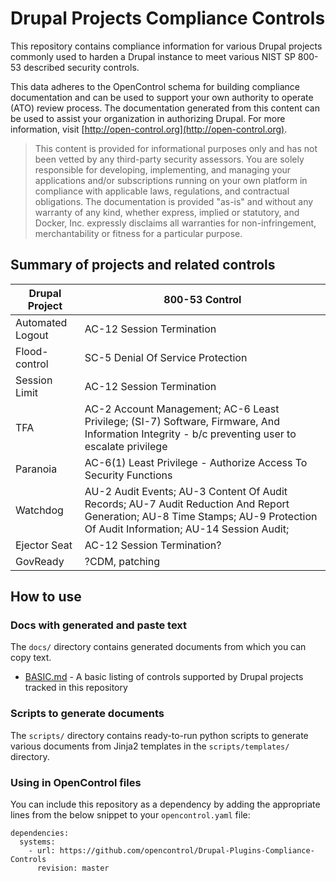 # Drupal Projects Compliance Controls

This repository contains compliance information for various Drupal projects commonly used to harden a Drupal instance to meet various NIST SP 800-53 described security controls.

This data adheres to the OpenControl schema for building compliance documentation and can be used to support your own authority to operate (ATO) review process. The documentation generated from this content can be used to assist your organization in authorizing Drupal. For more information, visit [http://open-control.org](http://open-control.org).

> This content is provided for informational purposes only and has not been vetted by any third-party security assessors. You are solely responsible for developing, implementing, and managing your applications and/or subscriptions running on your own platform in compliance with applicable laws, regulations, and contractual obligations. The documentation is provided "as-is" and without any warranty of any kind, whether express, implied or statutory, and Docker, Inc. expressly disclaims all warranties for non-infringement, merchantability or fitness for a particular purpose.

## Summary of projects and related controls

| Drupal Project          | 800-53 Control                          |
|-------------------------|-----------------------------------------|
|Automated Logout         | AC-12 Session Termination               |
|Flood-control            | SC-5 Denial Of Service Protection       |
|Session Limit            | AC-12  Session Termination              |
|TFA                      | AC-2 Account Management; AC-6 Least Privilege; (SI-7) Software, Firmware, And Information Integrity - b/c preventing user to escalate privilege   |
|Paranoia                 | AC-6(1) Least Privilege - Authorize Access To Security Functions |
|Watchdog                 | AU-2 Audit Events; AU-3 Content Of Audit Records; AU-7 Audit Reduction And Report Generation; AU-8 Time Stamps; AU-9 Protection Of Audit Information; AU-14 Session Audit;  |
|Ejector Seat             | AC-12 Session Termination?              |
|GovReady                 | ?CDM, patching                          |

## How to use

### Docs with generated and paste text

The `docs/` directory contains generated documents from which you can copy text.


* [BASIC.md](docs/BASIC.md) - A basic listing of controls supported by Drupal projects tracked in this repository

### Scripts to generate documents

The `scripts/` directory contains ready-to-run python scripts to generate various documents from Jinja2 templates in the `scripts/templates/` directory.

### Using in OpenControl files

You can include this repository as a dependency by adding the appropriate lines from the below snippet to your `opencontrol.yaml` file:

```
dependencies:
  systems:
    - url: https://github.com/opencontrol/Drupal-Plugins-Compliance-Controls
      revision: master
```


